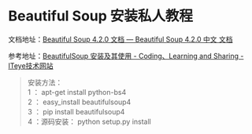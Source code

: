 # Beautiful Soup 安装私人教程  

文档地址：[Beautiful Soup 4.2.0 文档 — Beautiful Soup 4.2.0 中文 文档](http://beautifulsoup.readthedocs.org/zh_CN/latest/)

参考地址：[BeautifulSoup 安装及其使用 - Coding、Learning and Sharing - ITeye技术网站](http://isilic.iteye.com/blog/1741918)

> 安装方法：  
1 ： apt-get install python-bs4  
2 ： easy_install beautifulsoup4  
3 ： pip install beautifulsoup4  
4 ：源码安装： python setup.py install  